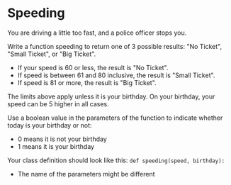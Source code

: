 # Speeding

You are driving a little too fast, and a police officer stops you. 

Write a function speeding to return one of 3 possible results: "No Ticket", "Small Ticket", or "Big Ticket". 

- If your speed is 60 or less, the result is "No Ticket". 
- If speed is between 61 and 80 inclusive, the result is "Small Ticket". 
- If speed is 81 or more, the result is "Big Ticket". 
 
The limits above apply unless it is your birthday. On your birthday, your speed can be 5 higher in all cases.

Use a boolean value in the parameters of the function to indicate whether today is your birthday or not:
- 0 means it is not your birthday
- 1 means it is your birthday

<div class="hint" xmlns="http://www.w3.org/1999/html">
  Your class definition should look like this: <code>def speeding(speed, birthday):</code>

- The name of the parameters might be different
</div>

